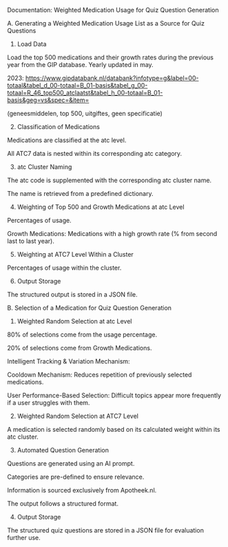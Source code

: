 Documentation: Weighted Medication Usage for Quiz Question Generation

A. Generating a Weighted Medication Usage List as a Source for Quiz Questions

1. Load Data

Load the top 500 medications and their growth rates during the previous year from the GIP database. Yearly updated in may.

2023:
https://www.gipdatabank.nl/databank?infotype=g&label=00-totaal&tabel_d_00-totaal=B_01-basis&tabel_g_00-totaal=R_46_top500_atclaatst&tabel_h_00-totaal=B_01-basis&geg=vs&spec=&item=

(geneesmiddelen, top 500, uitgiftes, geen specificatie)

2. Classification of Medications

Medications are classified at the atc level.

All ATC7 data is nested within its corresponding atc category.

3. atc Cluster Naming

The atc code is supplemented with the corresponding atc cluster name.

The name is retrieved from a predefined dictionary.

4. Weighting of Top 500 and Growth Medications at atc Level

Percentages of usage. 

Growth Medications: Medications with a high growth rate (% from second last to last year).


5. Weighting at ATC7 Level Within a Cluster

Percentages of usage within the cluster.

6. Output Storage

The structured output is stored in a JSON file. 




B. Selection of a Medication for Quiz Question Generation

1. Weighted Random Selection at atc Level

80% of selections come from the usage percentage. 

20% of selections come from Growth Medications.

Intelligent Tracking & Variation Mechanism:

Cooldown Mechanism: Reduces repetition of previously selected medications.

User Performance-Based Selection: Difficult topics appear more frequently if a user struggles with them.

2. Weighted Random Selection at ATC7 Level

A medication is selected randomly based on its calculated weight within its atc cluster.

3. Automated Question Generation

Questions are generated using an AI prompt.

Categories are pre-defined to ensure relevance.

Information is sourced exclusively from Apotheek.nl.

The output follows a structured format.

4. Output Storage

The structured quiz questions are stored in a JSON file for evaluation further use.

